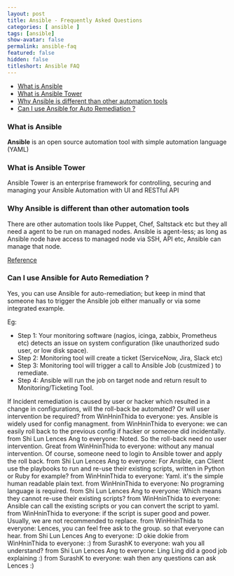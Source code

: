 ```yaml
---
layout: post
title: Ansible - Frequently Asked Questions
categories: [ ansible ]
tags: [ansible]
show-avatar: false
permalink: ansible-faq
featured: false
hidden: false
titleshort: Ansible FAQ
---
```

- [What is Ansible](#what-is-ansible)
- [What is Ansible Tower](#what-is-ansible-tower)
- [Why Ansible is different than other automation tools](#why-ansible-is-different-than-other-automation-tools)
- [Can I use Ansible for Auto Remediation ?](#can-i-use-ansible-for-auto-remediation-)

### What is Ansible  

**Ansible** is an open source automation tool with simple automation language (YAML)

### What is Ansible Tower

Ansible Tower is an enterprise framework for controlling, securing and managing your Ansible Automation with UI and RESTful API

### Why Ansible is different than other automation tools

There are other automation tools like Puppet, Chef, Saltstack etc but they all need a agent to be run on managed nodes. Ansible is agent-less; as long as Ansible node have access to managed node via SSH, API etc, Ansible can manage that node.

[Reference](https://www.whizlabs.com/blog/chef-vs-puppet-vs-ansible/)

### Can I use Ansible for Auto Remediation ?

Yes, you can use Ansible for auto-remediation; but keep in mind that someone has to trigger the Ansible job either manually or via some integrated example. 

Eg: 

- Step 1: Your monitoring software (nagios, icinga, zabbix, Prometheus etc) detects an issue on system configuration (like unauthorized sudo user, or low disk space).
- Step 2: Monitoring tool will create a ticket (ServiceNow, Jira, Slack etc)
- Step 3: Monitoring tool will trigger a call to Ansible Job (custmized ) to remediate.
- Step 4: Ansible will run the job on target node and return result to Monitoring/Ticketing Tool.



If Incident remediation is caused by user or hacker which resulted in a change in configurations, will the roll-back be automated? Or will user intervention be required?
from WinHninThida to everyone:
yes. Ansible is widely used for config managment.
from WinHninThida to everyone:
we can easily roll back to the previous config if hacker or someone did incidentally.
from Shi Lun Lences Ang to everyone:
Noted. So the roll-back need no user intervention. Great
from WinHninThida to everyone:
without any manual intervention. Of course, someone need to login to Ansible tower and apply the roll back.
from Shi Lun Lences Ang to everyone:
For Ansible, can Client use the playbooks to run and re-use their existing scripts, written in Python or Ruby for example?
from WinHninThida to everyone:
Yaml. it's the simple human readable plain text.
from WinHninThida to everyone:
No programing language is required.
from Shi Lun Lences Ang to everyone:
Which means they cannot re-use their existing scripts?
from WinHninThida to everyone:
Ansible can call the existing scripts or you can convert the script to yaml. 
from WinHninThida to everyone:
if the script is super good and power. Usually, we are not recommended to replace. 
from WinHninThida to everyone:
Lences, you can feel free ask to the group. so that everyone can hear.
from Shi Lun Lences Ang to everyone:
:D okie dokie
from WinHninThida to everyone:
:)
from SurashK to everyone:
wah you all understand? 
from Shi Lun Lences Ang to everyone:
Ling Ling did a good job explaining :)
from SurashK to everyone:
wah then any questions can ask Lences :)